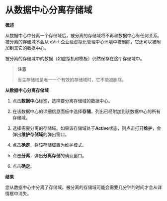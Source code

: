 # 从数据中心分离存储域

**概述**

从数据中心中分离一个存储域后，被分离的存储域将不再和数据中心有任何关系。被分离的存储域不会从 oVirt 企业级虚拟化管理中心环境中被删除，它还可以被附加到其它的数据中心。

被分离的存储域中的数据（如虚拟机和模板）仍然保存在这个存储域中。

> **注意**
>
> 当主存储域是唯一一个有效的存储域时，它不能被删除。

**从数据中心分离存储域**

1. 点击**数据中心**标签，选择要分离存储域的数据中心。

2. 在该数据中心的详细信息面板中选择**存储**，列出已经附加到该数据中心的所有存储域。

3. 选择需要分离的存储域。如果该存储域处于**Active**状态，则点击打开**维护**，会弹出**维护存储域**的弹出窗口。

4. 点击**确定**，将该存储域置为维护模式。 

5. 点击**分离**，弹出**分离存储**的确认窗口。

5. 点击**确定**。

**结果**

您从数据中心中分离了存储域。被分离的存储域可能会需要几分钟的时间才会从详情框中消失。
